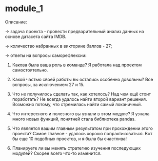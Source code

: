 # module_1

Описание:

→ задача проекта - провести предварительный анализ данных на основе датасета сайта IMDB.

→ количество набранных в викторине баллов - 27;

→ ответы на вопросы саморефлексии:

1. Какова была ваша роль в команде?
Я работала над проектом самостоятельно.

2. Какой частью своей работы вы остались особенно довольны?
Все вопросы, за исключением 27 и 15.

3. Что не получилось сделать так, как хотелось? Над чем ещё стоит поработать?
Не всегда удалось найти второй вариант решения. Возможно потому, что стремилась найти самый локаничный.

4. Что интересного и полезного вы узнали в этом модуле?
Я узнала много новых функций, понятней стала библиотека pandas.

5. Что является вашим главным результатом при прохождении этого проекта?
Самое главное - удалось хорошо попрактиковаться. Вот бы еще 10 подобных проектов, и я была бы счастлива!

6. Планируете ли вы менять стратегию изучения последующих модулей?
Скорее всего что-то изменится.
